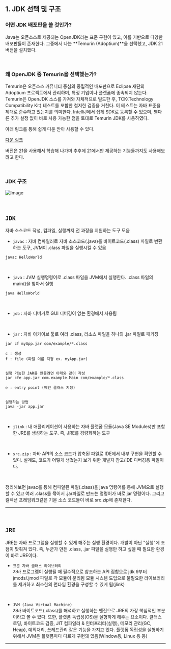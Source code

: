 ## 1. JDK 선택 및 구조

### 어떤 JDK 배포판을 쓸 것인가?

Java는 오픈소스로 제공되는 OpenJDK라는 표준 구현이 있고, 이를 기반으로 다양한 배포판들이 존재한다. 그중에서 나는 **Temurin (Adoptium)**을 선택했고, JDK 21 버전을 설치했다.

<br>

### 왜 OpenJDK 중 Temurin을 선택했는가?

Temurin은 오픈소스 커뮤니티 중심의 중립적인 배포판으로 Eclipse 재단의 Adoptium 프로젝트에서 관리하며, 특정 기업이나 플랫폼에 종속되지 않는다. Temurin은 OpenJDK 소스를 가져와 자체적으로 빌드한 후, TCK(Technology Compatibility Kit) 테스트를 포함한 철저한 검증을 거친다. 이 테스트는 자바 표준을 제대로 준수하고 있는지를 의미한다. IntelliJ에서 쉽게 SDK로 등록할 수 있으며, 별다른 추가 설정 없이 바로 사용 가능한 점을 토대로 Temurin JDK를 사용하였다.

아래 링크를 통해 쉽게 다운 받아 사용할 수 있다. 

[다운 링크](https://adoptium.net/temurin/releases/)

버전은 21을 사용해서 학습해 나가며 추후에 21에서만 제공하는 기능들까지도 사용해보려고 한다.


<br>

### JDK 구조


![Image](https://github.com/user-attachments/assets/3eefaa0e-6489-4b27-84e9-fae354617126)

<br>

`JDK`<br>
---
자바 소스코드 작성, 컴파일, 실행까지 전 과정을 지원하는 도구 모음

- `javac` : 자바 컴파일러로 자바 소스코드(.java)를 바이트코드(.class) 파일로 변환하는 도구, JVM이 .class 파일을 실행시킬 수 있음
```console
javac HelloWorld
```

<br>

- `java` : JVM 실행명령어로 .class 파일을 JVM에서 실행한다. .class 파일의 main()을 찾아서 실행
```console
java HelloWorld
```

<br>

- `jdb` : 자바 디버거로 GUI 디버깅이 없는 환경에서 사용됨

<br>

- `jar` : 자바 아카이브 툴로 여러 .class, 리소스 파일을 하나의 .jar 파일로 패키징
```console
jar cf myApp.jar com/example/*.class

c : 생성
f : file (파일 이름 지정 ex. myApp.jar)


실행 가능한 JAR를 만들려면 아래와 같이 작성
jar cfe app.jar com.example.Main com/example/*.class

e : entry point (메인 클래스 지정)


실행하는 방법
java -jar app.jar
```

<br>

- `jlink` : 내 애플리케이션이 사용하는 자바 플랫폼 모듈(Java SE Modules)만 포함한 JRE를 생성하는 도구. 즉, JRE를 경량화하는 도구

<br>

- `src.zip` : 자바 API의 소스 코드가 압축된 파일로 IDE에서 내부 구현을 확인할 수 있다. 설계도, 코드가 어떻게 생겼는지 보기 위한 개발자 참고/IDE 디버깅용 파일이다.


<br>

정리해보면 javac를 통해 컴파일된 파일(.class)을 java 명령어를 통해 JVM으로 실행할 수 있고 여러 .class를 묶어서 .jar파일로 만드는 명령어가 바로 jar 명령어다. 그리고 컬렉션 프레임워크같은 기본 소스 코드들이 바로 src.zip에 존재한다.

---

<br>


`JRE`
---


JRE는 자바 프로그램을 실행할 수 있게 해주는 실행 환경이다.
개발이 아닌 "실행"에 초점이 맞춰져 있다.
즉, 누군가 만든 .class, .jar 파일을 실행만 하고 싶을 때 필요한 환경이 바로 JRE이다.



- `표준 자바 클래스 라이브러리`<br>
자바 프로그램이 실행될 때 필수적으로 참조하는 API 집합으로 jdk 9부터 jmods/.jmod 파일로 각 모듈이 분리됨 모듈 시스템 도입으로 불필요한 라이브러리를 제거하고 최소한의 런타임 환경을 구성할 수 있게 됨(jlink)

<br>

- `JVM (Java Virtual Machine)`<br>
자바 바이트코드(.class)를 해석하고 실행하는 엔진으로 JRE의 가장 핵심적인 부분이라고 볼 수 있다. 또한, 플랫폼 독립성(OS)을 실형하게 해주는 요소이다.
클래스 로딩, 바이트코드 검증, JIT 컴파일러 & 인터프리터(실행), 메모리 관리(GC, Heap), 예외처리, 쓰레드관리 같은 기능을 가지고 있다. 플랫폼 독립성을 실형하기 위해서 JVM은 플랫폼마다 다르게 구현돼 있음(Window용, Linux 용 등)


---
